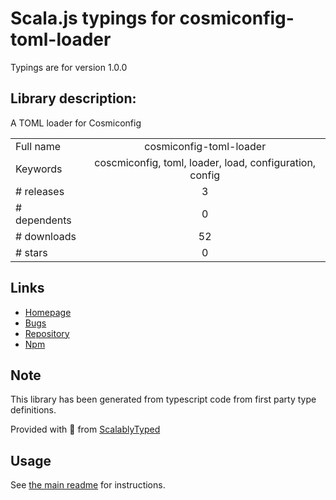 
# Scala.js typings for cosmiconfig-toml-loader

Typings are for version 1.0.0

## Library description:
A TOML loader for Cosmiconfig

|                    |                 |
| ------------------ | :-------------: |
| Full name          | cosmiconfig-toml-loader |
| Keywords           | coscmiconfig, toml, loader, load, configuration, config |
| # releases         | 3 |
| # dependents       | 0 |
| # downloads        | 52 |
| # stars            | 0 |

## Links
- [Homepage](https://github.com/danielrearden/cosmiconfig-toml-loader#readme)
- [Bugs](https://github.com/danielrearden/cosmiconfig-toml-loader/issues)
- [Repository](https://github.com/danielrearden/cosmiconfig-toml-loader)
- [Npm](https://www.npmjs.com/package/cosmiconfig-toml-loader)
    


## Note
This library has been generated from typescript code from first party type definitions.

Provided with :purple_heart: from [ScalablyTyped](https://github.com/oyvindberg/ScalablyTyped)

## Usage
See [the main readme](../../readme.md) for instructions.


